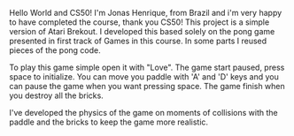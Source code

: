 Hello World and CS50! I'm Jonas Henrique, from Brazil and i'm very happy to have completed the course, thank you CS50!
This project is a simple version of Atari Brekout. 
I developed this based solely on the pong game presented in first track of Games in this course.
In some parts I reused pieces of the pong code.

To play this game simple open it with "Love". The game start paused, press space to initialize. 
You can move you paddle with 'A' and 'D' keys and you can pause the game when you want pressing space. 
The game finish when you destroy all the bricks.

I've developed the physics of the game on moments of collisions with the paddle and the bricks to keep the game more realistic.
